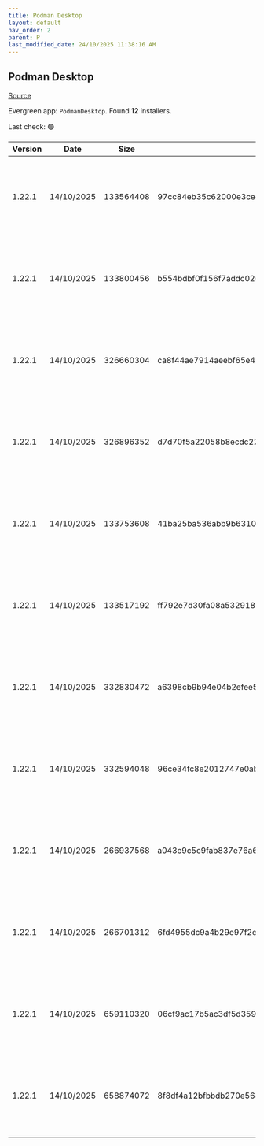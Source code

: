 ```yaml
---
title: Podman Desktop
layout: default
nav_order: 2
parent: P
last_modified_date: 24/10/2025 11:38:16 AM
---
```


## Podman Desktop

[Source](https://github.com/podman-desktop/podman-desktop)

Evergreen app: `PodmanDesktop`. Found **12** installers.

Last check: 🟢

| Version | Date       | Size      | Sha256                                                           | Architecture | InstallerType | Type | URI                                                                                                                                                                                                                                                |
| ------- | ---------- | --------- | ---------------------------------------------------------------- | ------------ | ------------- | ---- | -------------------------------------------------------------------------------------------------------------------------------------------------------------------------------------------------------------------------------------------------- |
| 1.22.1  | 14/10/2025 | 133564408 | 97cc84eb35c62000e3ced5097a0f8de08006c87527b43fca0f7a8b6525dfd032 | ARM64        | Portable      | exe  | [https://github.com/podman-desktop/podman-desktop/releases/download/v1.22.1/podman-desktop-1.22.1-arm64.exe](https://github.com/podman-desktop/podman-desktop/releases/download/v1.22.1/podman-desktop-1.22.1-arm64.exe)                           |
| 1.22.1  | 14/10/2025 | 133800456 | b554bdbf0f156f7addc02651d6761b3ca645a64711c1e832d552727d2d54a119 | ARM64        | Default       | exe  | [https://github.com/podman-desktop/podman-desktop/releases/download/v1.22.1/podman-desktop-1.22.1-setup-arm64.exe](https://github.com/podman-desktop/podman-desktop/releases/download/v1.22.1/podman-desktop-1.22.1-setup-arm64.exe)               |
| 1.22.1  | 14/10/2025 | 326660304 | ca8f44ae7914aeebf65e4548f500b014d9e7f3637f1931b48d65db9f17e06225 | ARM64        | Portable      | exe  | [https://github.com/podman-desktop/podman-desktop/releases/download/v1.22.1/podman-desktop-airgap-1.22.1-arm64.exe](https://github.com/podman-desktop/podman-desktop/releases/download/v1.22.1/podman-desktop-airgap-1.22.1-arm64.exe)             |
| 1.22.1  | 14/10/2025 | 326896352 | d7d70f5a22058b8ecdc229d781ac0644c4c1bdd24dec69ddfd885f3a8fc8bc85 | ARM64        | Airgap        | exe  | [https://github.com/podman-desktop/podman-desktop/releases/download/v1.22.1/podman-desktop-airgap-1.22.1-setup-arm64.exe](https://github.com/podman-desktop/podman-desktop/releases/download/v1.22.1/podman-desktop-airgap-1.22.1-setup-arm64.exe) |
| 1.22.1  | 14/10/2025 | 133753608 | 41ba25ba536abb9b63104802b2b36f89b9e828ce31d3a8fd63a908438c4fb2a0 | x64          | Default       | exe  | [https://github.com/podman-desktop/podman-desktop/releases/download/v1.22.1/podman-desktop-1.22.1-setup-x64.exe](https://github.com/podman-desktop/podman-desktop/releases/download/v1.22.1/podman-desktop-1.22.1-setup-x64.exe)                   |
| 1.22.1  | 14/10/2025 | 133517192 | ff792e7d30fa08a532918e656b628a0d7194a183c40cf355714e42249234f7a5 | x64          | Portable      | exe  | [https://github.com/podman-desktop/podman-desktop/releases/download/v1.22.1/podman-desktop-1.22.1-x64.exe](https://github.com/podman-desktop/podman-desktop/releases/download/v1.22.1/podman-desktop-1.22.1-x64.exe)                               |
| 1.22.1  | 14/10/2025 | 332830472 | a6398cb9b94e04b2efee5eb7161aeac9c24d207eba22ab55c68ea69b1aa90cda | x64          | Airgap        | exe  | [https://github.com/podman-desktop/podman-desktop/releases/download/v1.22.1/podman-desktop-airgap-1.22.1-setup-x64.exe](https://github.com/podman-desktop/podman-desktop/releases/download/v1.22.1/podman-desktop-airgap-1.22.1-setup-x64.exe)     |
| 1.22.1  | 14/10/2025 | 332594048 | 96ce34fc8e2012747e0ab364ae48a4a854cd1c1cb5b30d26e48ab369829282f3 | x64          | Portable      | exe  | [https://github.com/podman-desktop/podman-desktop/releases/download/v1.22.1/podman-desktop-airgap-1.22.1-x64.exe](https://github.com/podman-desktop/podman-desktop/releases/download/v1.22.1/podman-desktop-airgap-1.22.1-x64.exe)                 |
| 1.22.1  | 14/10/2025 | 266937568 | a043c9c5c9fab837e76a622d0c27d9d6077ed209bdc459ba5b6f8802effe4dc3 | x86          | Default       | exe  | [https://github.com/podman-desktop/podman-desktop/releases/download/v1.22.1/podman-desktop-1.22.1-setup.exe](https://github.com/podman-desktop/podman-desktop/releases/download/v1.22.1/podman-desktop-1.22.1-setup.exe)                           |
| 1.22.1  | 14/10/2025 | 266701312 | 6fd4955dc9a4b29e97f2eada152a01c9f60ecc4b67cae94d76e9cb0864e19f19 | x86          | Portable      | exe  | [https://github.com/podman-desktop/podman-desktop/releases/download/v1.22.1/podman-desktop-1.22.1.exe](https://github.com/podman-desktop/podman-desktop/releases/download/v1.22.1/podman-desktop-1.22.1.exe)                                       |
| 1.22.1  | 14/10/2025 | 659110320 | 06cf9ac17b5ac3df5d35911f57c3c6a9f2799eb2b1cdd77d8e91d3542e304699 | x86          | Airgap        | exe  | [https://github.com/podman-desktop/podman-desktop/releases/download/v1.22.1/podman-desktop-airgap-1.22.1-setup.exe](https://github.com/podman-desktop/podman-desktop/releases/download/v1.22.1/podman-desktop-airgap-1.22.1-setup.exe)             |
| 1.22.1  | 14/10/2025 | 658874072 | 8f8df4a12bfbbdb270e5684405f1fc20753171160bac094bc9f418d40ed956f7 | x86          | Portable      | exe  | [https://github.com/podman-desktop/podman-desktop/releases/download/v1.22.1/podman-desktop-airgap-1.22.1.exe](https://github.com/podman-desktop/podman-desktop/releases/download/v1.22.1/podman-desktop-airgap-1.22.1.exe)                         |
